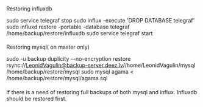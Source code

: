 ####

Restoring influxdb


sudo service telegraf stop
sudo influx -execute 'DROP DATABASE telegraf'
sudo influxd restore -portable -database telegraf /home/backup/restore/influxdb
sudo service telegraf start

####
Restoring mysql( on master only)

sudo -u backup duplicity --no-encryption restore rsync://LeonidVagulin@backup-server.deez.lv//home/LeonidVagulin/mysql /home/backup/restore/mysql
sudo mysql agama < /home/backup/restore/mysql/agama.sql

####
If there is a need of restoring full backups of both mysql and influx. Influxdb should be restored first.

